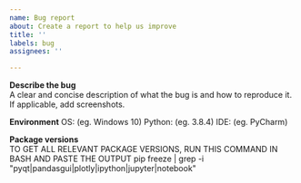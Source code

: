 ```yaml
---
name: Bug report
about: Create a report to help us improve
title: ''
labels: bug
assignees: ''

---
```


**Describe the bug**  
A clear and concise description of what the bug is and how to reproduce it. If applicable, add screenshots.

**Environment**
OS: (eg. Windows 10)
Python: (eg. 3.8.4)
IDE: (eg. PyCharm)

**Package versions**  
TO GET ALL RELEVANT PACKAGE VERSIONS, RUN THIS COMMAND IN BASH AND PASTE THE OUTPUT
pip freeze | grep -i "pyqt\|pandasgui\|plotly\|ipython\|jupyter\|notebook"
